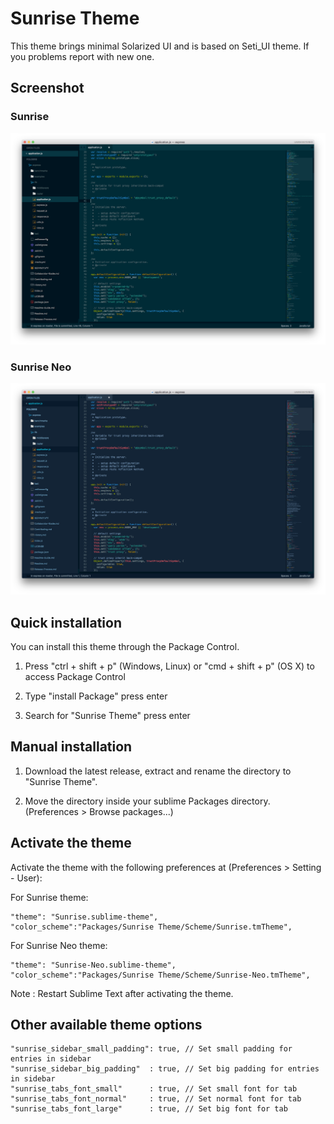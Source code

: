 Sunrise Theme
================
This theme brings minimal Solarized UI and is based on Seti_UI theme. If you problems report with new one.

Screenshot
--------------

### Sunrise
![alt text](+res/screenshot-default.png "Sunrise Theme")



### Sunrise Neo
![alt text](+res/screenshot-neo.png "Sunrise Neo Theme")



Quick installation
-----------------------
You can install this theme through the Package Control.

1. Press "ctrl + shift + p" (Windows, Linux) or "cmd + shift + p" (OS X) to access Package Control

2. Type "install Package" press enter

3. Search for "Sunrise Theme" press enter

Manual installation
-----------------------
1. Download the latest release, extract and rename the directory to "Sunrise Theme".

2. Move the directory inside your sublime Packages directory. (Preferences > Browse packages...)

Activate the theme
------------------------------
Activate the theme with the following preferences at (Preferences > Setting - User):


For Sunrise theme:

```
"theme": "Sunrise.sublime-theme",
"color_scheme":"Packages/Sunrise Theme/Scheme/Sunrise.tmTheme",
```

For Sunrise Neo theme:

```
"theme": "Sunrise-Neo.sublime-theme",
"color_scheme":"Packages/Sunrise Theme/Scheme/Sunrise-Neo.tmTheme",
```


Note : Restart Sublime Text after activating the theme.

Other available theme options
------------------------------
```
"sunrise_sidebar_small_padding": true, // Set small padding for entries in sidebar
"sunrise_sidebar_big_padding"  : true, // Set big padding for entries in sidebar
"sunrise_tabs_font_small"      : true, // Set small font for tab
"sunrise_tabs_font_normal"     : true, // Set normal font for tab
"sunrise_tabs_font_large"      : true, // Set big font for tab
```
